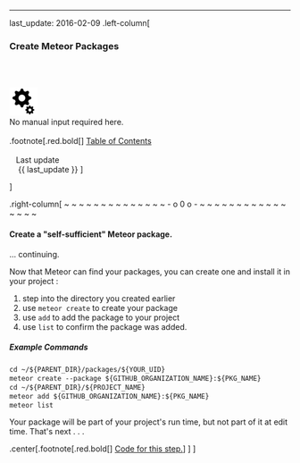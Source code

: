 ---
last_update: 2016-02-09
 .left-column[
  ### Create Meteor Packages
  <br /><br /><div class='input_type_indicator'><img src='./fragments/loader.png' /><br />No manual input required here.</div><br />
.footnote[.red.bold[] [
Table of Contents](./toc.html)
<br />
<br />&nbsp; &nbsp;Last update
<br />&nbsp; &nbsp; {{ last_update  }}
]
<!-- H -->]
.right-column[
~ ~ ~ ~ ~ ~ ~ ~ ~ ~ ~ ~ ~ ~ - o 0 o - ~ ~ ~ ~ ~ ~ ~ ~ ~ ~ ~ ~ ~ ~ ~ ~

#### Create a "self-sufficient" Meteor package.

... continuing.

Now that Meteor can find your packages, you can create one and install it in your project :
1. step into the directory you created earlier
2. use ```meteor create``` to create your package
3. use ```add``` to add the package to your project
4. use ```list``` to confirm the package was added.

##### Example Commands
```terminal
cd ~/${PARENT_DIR}/packages/${YOUR_UID}
meteor create --package ${GITHUB_ORGANIZATION_NAME}:${PKG_NAME}
cd ~/${PARENT_DIR}/${PROJECT_NAME}
meteor add ${GITHUB_ORGANIZATION_NAME}:${PKG_NAME}
meteor list
```
Your package will be part of your project's run time, but not part of it at edit time. That's next . . .

<!-- B -->
.center[.footnote[.red.bold[] <a href="https://github.com/martinhbramwell/Meteor-CI-Tutorial/blob/master/Tutorial03_UnitTestAPackage/UnitTestAPackage_functions.sh#L24" target="_blank">Code for this step.</a>] ]
]
